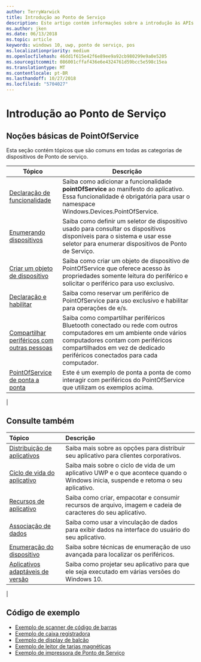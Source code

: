 ```yaml
---
author: TerryWarwick
title: Introdução ao Ponto de Serviço
description: Este artigo contém informações sobre a introdução às APIs de UWP de PointOfService.
ms.author: jken
ms.date: 06/13/2018
ms.topic: article
keywords: windows 10, uwp, ponto de serviço, pos
ms.localizationpriority: medium
ms.openlocfilehash: 46dd1f615e42f6e89ee9a92cb980299e9a0e5205
ms.sourcegitcommit: 086001cffaf436e6e4324761d59bcc5e598c15ea
ms.translationtype: MT
ms.contentlocale: pt-BR
ms.lasthandoff: 10/27/2018
ms.locfileid: "5704027"
---
```

# <a name="getting-started-with-point-of-service"></a>Introdução ao Ponto de Serviço

## <a name="pointofservice-basics"></a>Noções básicas de PointOfService

Esta seção contém tópicos que são comuns em todas as categorias de dispositivos de Ponto de serviço.

|Tópico |Descrição |
|------|------------|
| [Declaração de funcionalidade](pos-basics-capability.md)      | Saiba como adicionar a funcionalidade **pointOfService** ao manifesto do aplicativo.  Essa funcionalidade é obrigatória para usar o namespace Windows.Devices.PointOfService.  |
| [Enumerando dispositivos](pos-basics-enumerating.md)        | Saiba como definir um seletor de dispositivo usado para consultar os dispositivos disponíveis para o sistema e usar esse seletor para enumerar dispositivos de Ponto de Serviço.  |
| [Criar um objeto de dispositivo](pos-basics-deviceobject.md)  | Saiba como criar um objeto de dispositivo de PointOfService que oferece acesso às propriedades somente leitura do periférico e solicitar o periférico para uso exclusivo. |
| [Declaração e habilitar ](pos-basics-claim.md)  | Saiba como reservar um periférico de PointOfService para uso exclusivo e habilitar para operações de e/s.  |
| [Compartilhar periféricos com outras pessoas](pos-basics-sharing.md) | Saiba como compartilhar periféricos Bluetooth conectado ou rede com outros computadores em um ambiente onde vários computadores contam com periféricos compartilhados em vez de dedicado periféricos conectados para cada computador.
| [PointOfService de ponta a ponta](pos-get-started.md)  | Este é um exemplo de ponta a ponta de como interagir com periféricos do PointOfService que utilizam os exemplos acima. |
|

## <a name="see-also"></a>Consulte também

| Tópico   | Descrição |
|:--------|:------------|
| [Distribuição de aplicativos](../publish/distribute-lob-apps-to-enterprises.md) | Saiba mais sobre as opções para distribuir seu aplicativo para clientes corporativos. |
| [Ciclo de vida do aplicativo](../launch-resume/app-lifecycle.md) | Saiba mais sobre o ciclo de vida de um aplicativo UWP e o que acontece quando o Windows inicia, suspende e retoma o seu aplicativo. |
| [Recursos de aplicativo](../app-resources/index.md) | Saiba como criar, empacotar e consumir recursos de arquivo, imagem e cadeia de caracteres do seu aplicativo. |
| [Associação de dados](../data-binding/index.md) | Saiba como usar a vinculação de dados para exibir dados na interface do usuário do seu aplicativo. |
| [Enumeração do dispositivo](enumerate-devices.md) | Saiba sobre técnicas de enumeração de uso avançada para localizar os periféricos.|
| [Aplicativos adaptáveis de versão](../debug-test-perf/version-adaptive-apps.md) | Saiba como projetar seu aplicativo para que ele seja executado em várias versões do Windows 10.|
|


## <a name="sample-code"></a>Código de exemplo
+ [Exemplo de scanner de código de barras](https://github.com/Microsoft/Windows-universal-samples/tree/master/Samples/BarcodeScanner)
+ [Exemplo de caixa registradora]( https://github.com/Microsoft/Windows-universal-samples/tree/master/Samples/CashDrawer)
+ [Exemplo de display de balcão](https://github.com/Microsoft/Windows-universal-samples/tree/master/Samples/LineDisplay)
+ [Exemplo de leitor de tarjas magnéticas](https://github.com/Microsoft/Windows-universal-samples/tree/master/Samples/MagneticStripeReader)
+ [Exemplo de impressora de Ponto de Serviço](https://github.com/Microsoft/Windows-universal-samples/tree/master/Samples/PosPrinter)


